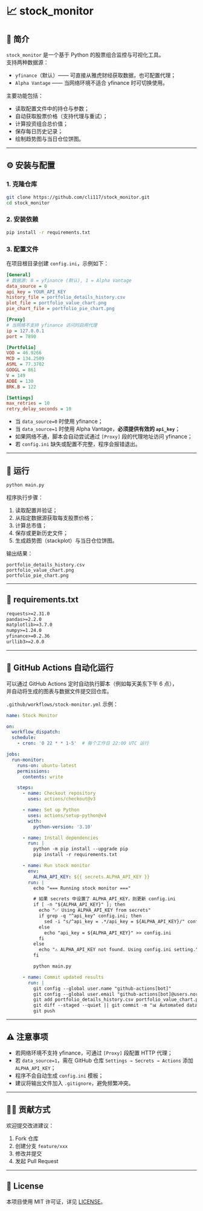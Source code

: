 # 📈 stock_monitor

## 📘 简介
`stock_monitor` 是一个基于 Python 的股票组合监控与可视化工具。  
支持两种数据源：
- `yfinance`（默认）—— 可直接从雅虎财经获取数据，也可配置代理；
- `Alpha Vantage` —— 当网络环境不适合 yfinance 时可切换使用。

主要功能包括：
- 读取配置文件中的持仓与参数；
- 自动获取股票价格（支持代理与重试）；
- 计算投资组合总价值；
- 保存每日历史记录；
- 绘制趋势图与当日仓位饼图。

---

## ⚙️ 安装与配置

### 1. 克隆仓库
```bash
git clone https://github.com/cli117/stock_monitor.git
cd stock_monitor
```

### 2. 安装依赖
```bash
pip install -r requirements.txt
```

### 3. 配置文件
在项目根目录创建 `config.ini`，示例如下：

```ini
[General]
# 数据源: 0 = yfinance (默认), 1 = Alpha Vantage
data_source = 0
api_key = YOUR_API_KEY
history_file = portfolio_details_history.csv
plot_file = portfolio_value_chart.png
pie_chart_file = portfolio_pie_chart.png

[Proxy]
# 当网络不支持 yfinance 访问时启用代理
ip = 127.0.0.1
port = 7890

[Portfolio]
VOO = 46.9266
MCD = 134.2509
ASML = 77.3702
GOOGL = 861
V = 149
ADBE = 130
BRK.B = 122

[Settings]
max_retries = 10
retry_delay_seconds = 10
```

- 当 `data_source=0` 时使用 yfinance；
- 当 `data_source=1` 时使用 Alpha Vantage，**必须提供有效的 `api_key`**；
- 如果网络不通，脚本会自动尝试通过 `[Proxy]` 段的代理地址访问 yfinance；
- 若 `config.ini` 缺失或配置不完整，程序会报错退出。

---

## 🚀 运行
```bash
python main.py
```

程序执行步骤：
1. 读取配置并验证；
2. 从指定数据源获取每支股票价格；
3. 计算总市值；
4. 保存或更新历史文件；
5. 生成趋势图（stackplot）与当日仓位饼图。

输出结果：
```
portfolio_details_history.csv
portfolio_value_chart.png
portfolio_pie_chart.png
```

---

## 🧩 requirements.txt

```txt
requests>=2.31.0
pandas>=2.2.0
matplotlib>=3.7.0
numpy>=1.24.0
yfinance>=0.2.36
urllib3>=2.0.0
```

---

## 🤖 GitHub Actions 自动化运行

可以通过 GitHub Actions 定时自动执行脚本（例如每天美东下午 6 点），  
并自动将生成的图表与数据文件提交回仓库。

`.github/workflows/stock-monitor.yml` 示例：

```yaml
name: Stock Monitor

on:
  workflow_dispatch:
  schedule:
    - cron: '0 22 * * 1-5'  # 每个工作日 22:00 UTC 运行

jobs:
  run-monitor:
    runs-on: ubuntu-latest
    permissions:
      contents: write

    steps:
      - name: Checkout repository
        uses: actions/checkout@v3

      - name: Set up Python
        uses: actions/setup-python@v4
        with:
          python-version: '3.10'

      - name: Install dependencies
        run: |
          python -m pip install --upgrade pip
          pip install -r requirements.txt

      - name: Run stock monitor
        env:
          ALPHA_API_KEY: ${{ secrets.ALPHA_API_KEY }}
        run: |
          echo "=== Running stock monitor ==="

          # 如果 secrets 中设置了 ALPHA_API_KEY，则更新 config.ini
          if [ -n "${ALPHA_API_KEY}" ]; then
            echo "✅ Using ALPHA_API_KEY from secrets"
            if grep -q "^api_key" config.ini; then
              sed -i "s/^api_key = .*/api_key = ${ALPHA_API_KEY}/" config.ini
            else
              echo "api_key = ${ALPHA_API_KEY}" >> config.ini
            fi
          else
            echo "⚠️ ALPHA_API_KEY not found. Using config.ini setting."
          fi

          python main.py

      - name: Commit updated results
        run: |
          git config --global user.name "github-actions[bot]"
          git config --global user.email "github-actions[bot]@users.noreply.github.com"
          git add portfolio_details_history.csv portfolio_value_chart.png portfolio_pie_chart.png
          git diff --staged --quiet || git commit -m "📊 Automated data and chart update"
          git push
```

---

## ⚠️ 注意事项
- 若网络环境不支持 yfinance，可通过 `[Proxy]` 段配置 HTTP 代理；
- 若 `data_source=1`，需在 GitHub 仓库 `Settings → Secrets → Actions` 添加 `ALPHA_API_KEY`；
- 程序不会自动生成 `config.ini` 模板；
- 建议将输出文件加入 `.gitignore`，避免频繁冲突。

---

## 🧑‍💻 贡献方式
欢迎提交改进建议：
1. Fork 仓库  
2. 创建分支 `feature/xxx`  
3. 修改并提交  
4. 发起 Pull Request  

---

## 📄 License
本项目使用 MIT 许可证，详见 [LICENSE](LICENSE)。
